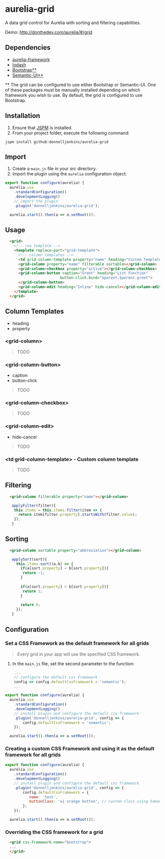 # aurelia-grid
A data grid control for Aurelia with sorting and filtering capabilities.

Demo: http://donthedev.com/aurelia/#/grid

## Dependencies

* [aurelia-framework](https://github.com/aurelia/framework)
* [lodash](https://lodash.com/)
* [Bootstrap**](http://getbootstrap.com/)
* [Semantic-UI**](http://semantic-ui.com/)

** The grid can be configured to use either Bootstrap or Semantic-UI.  One of these packages must be manually installed depending on which framework you wish to use.  By default, the grid is configured to use Bootstrap.

## Installation

1.  Ensure that [JSPM](http://jspm.io/) is installed.
2.  From your project folder, execute the following command:
```shell
jspm install github:donnelljenkins/aurelia-grid
```

## Import

1.  Create a `main.js` file in your src directory.
2.  Import the plugin using the `aurelia` configuration object:
```javascript
export function configure(aurelia) {
  aurelia.use
    .standardConfiguration()
    .developmentLogging()
    // import the plugin
    .plugin('donnelljenkins/aurelia-grid');

  aurelia.start().then(a => a.setRoot());
```

## Usage
```html
  <grid>
    <!-- row template -->
    <template replace-part="grid-template">
      <!-- column templates -->
      <td grid-column-template property="name" heading="Custom Template">${row.name}</td>
      <grid-column property="name" filterable sortable></grid-column>
      <grid-column-checkbox property="active"></grid-column-checkbox>
      <grid-column-button caption="Greet" heading="List Function"
                         button-click.bind="$parent.$parent.greet">
      </grid-column-button>
      <grid-column-edit heading="Inline" hide-cancel></grid-column-edit>
    </template>
  </grid>
```

## Column Templates
- heading
- property

### &lt;grid-column&gt;
> TODO

### &lt;grid-column-button&gt;
- caption
- button-click
> TODO

### &lt;grid-column-checkbox&gt;
> TODO

### &lt;grid-column-edit&gt;
- hide-cancel
> TODO

### &lt;td grid-column-template&gt; - Custom column template
> TODO

## Filtering
```html
  <grid-column filterable property="name"></grid-column>
```
```javascript
   applyFilter(filter){
    this.items = this.items.filter(item => {
      return item[filter.property].startsWith(filter.value);
    });
   }
```

## Sorting
```html
  <grid-column sortable property="abbreviation"></grid-column>
```
```javascript
   applySort(sort){
     this.items.sort((a,b) => {
       if(a[sort.property] < b[sort.property]){
        return -1;
       }
       
       if(a[sort.property] > b[sort.property]){
        return 1;
       }
       
       return 0;
     });
   }
```

## Configuration

### Set a CSS Framework as the default framework for all grids
> Every grid in your app will use the specified CSS framework.

1. In the `main.js` file, set the second parameter to the function:
```javascript
    ...
    // configure the default css framework
    config => config.defaultCssFramework = 'semantic');
    ...
```

```javascript
export function configure(aurelia) {
  aurelia.use
    .standardConfiguration()
    .developmentLogging()
    // install plugin and configure the default css framework
    .plugin('donnelljenkins/aurelia-grid', config => {
        config.defaultCssFramework = 'semantic';
    });

  aurelia.start().then(a => a.setRoot());
```

### Creating a custom CSS Framework and using it as the default framework for all grids
```javascript
export function configure(aurelia) {
  aurelia.use
    .standardConfiguration()
    .developmentLogging()
    // install plugin and configure the default css framework
    .plugin('donnelljenkins/aurelia-grid', config => {
        config.defaultCssFramework = {
           name: 'test',
           buttonClass: 'ui orange button', // custom class using Semantic-UI
        };
    });

  aurelia.start().then(a => a.setRoot());
```

### Overriding the CSS framework for a grid
```html
  <grid css-framework-name="bootstrap">
  ...
  </grid>
```
